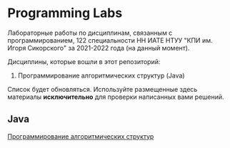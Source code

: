# Programming Labs
Лабораторные работы по дисциплинам, связанным с программированием, 122 специальности НН ИАТЕ НТУУ "КПИ им. Игоря Сикорского" за 2021-2022 года (на данный момент).

Дисциплины, которые вошли в этот репозиторий:

1. Программирование алгоритмических структур (Java)

Список будет обновляться.
Используйте размещенные здесь материалы **исключительно** для проверки написанных вами решений.

## Java
[Программирование алгоритмических структур](https://github.com/xairaven/kpi_labs/tree/main/1stSemester/Programming%20algorithmic%20structures)
